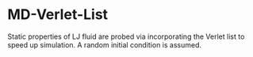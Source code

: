 # MD-Verlet-List

Static properties of LJ fluid are probed via incorporating the Verlet list to speed up simulation. A random initial condition is assumed.
